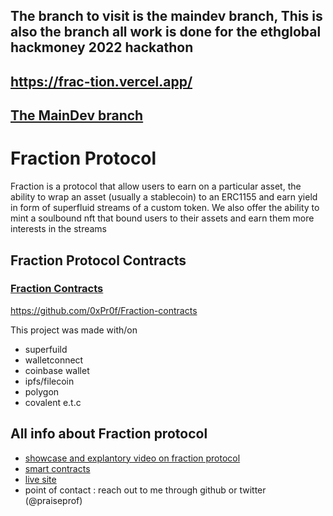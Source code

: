 
## The branch to visit is the maindev branch, This is also the branch all work is done for the ethglobal hackmoney 2022 hackathon

## https://frac-tion.vercel.app/

## [The MainDev branch](https://github.com/0xPr0f/Fraction-interface/tree/maindev)

# Fraction Protocol
Fraction is a protocol that allow users to earn on a particular asset, the ability to wrap an asset (usually a stablecoin) to an ERC1155 and earn yield in form of superfluid streams of a custom token.
We also offer the ability to mint a soulbound nft that bound users to their assets and earn them more interests in the streams


## Fraction Protocol Contracts

### [Fraction Contracts](https://github.com/0xPr0f/Fraction-contracts)
https://github.com/0xPr0f/Fraction-contracts
<!--
---
## sample branch of the fraction protocol

### https://fractionapp.vercel.app

---

## development branch of the fraction protocol

### https://fractiondev.netlify.app
-->

This project was made with/on
* superfuild
* walletconnect
* coinbase wallet
* ipfs/filecoin
* polygon
* covalent
e.t.c



## All info about Fraction protocol

* [showcase and explantory video on fraction protocol](https://showcase.ethglobal.com/hackmoney2022/fraction-fqvbu)
* [smart contracts](https://github.com/0xPr0f/Fraction-contracts)
* [live site](https://frac-tion.vercel.app/)
* point of contact : reach out to me through github or twitter (@praiseprof)
